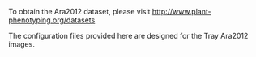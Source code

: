 
To obtain the Ara2012 dataset, please visit http://www.plant-phenotyping.org/datasets

The configuration files provided here are designed for the Tray Ara2012 images.